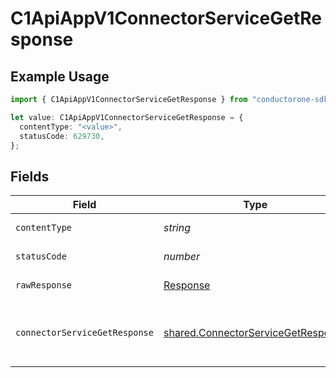 # C1ApiAppV1ConnectorServiceGetResponse

## Example Usage

```typescript
import { C1ApiAppV1ConnectorServiceGetResponse } from "conductorone-sdk-typescript/sdk/models/operations";

let value: C1ApiAppV1ConnectorServiceGetResponse = {
  contentType: "<value>",
  statusCode: 629730,
};
```

## Fields

| Field                                                                                           | Type                                                                                            | Required                                                                                        | Description                                                                                     |
| ----------------------------------------------------------------------------------------------- | ----------------------------------------------------------------------------------------------- | ----------------------------------------------------------------------------------------------- | ----------------------------------------------------------------------------------------------- |
| `contentType`                                                                                   | *string*                                                                                        | :heavy_check_mark:                                                                              | HTTP response content type for this operation                                                   |
| `statusCode`                                                                                    | *number*                                                                                        | :heavy_check_mark:                                                                              | HTTP response status code for this operation                                                    |
| `rawResponse`                                                                                   | [Response](https://developer.mozilla.org/en-US/docs/Web/API/Response)                           | :heavy_check_mark:                                                                              | Raw HTTP response; suitable for custom response parsing                                         |
| `connectorServiceGetResponse`                                                                   | [shared.ConnectorServiceGetResponse](../../../sdk/models/shared/connectorservicegetresponse.md) | :heavy_minus_sign:                                                                              | The ConnectorServiceGetResponse message contains the connectorView, and an expand mask.         |